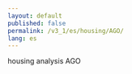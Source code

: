 ```yaml
---
layout: default
published: false
permalink: /v3_1/es/housing/AGO/
lang: es
---
```


housing analysis AGO
